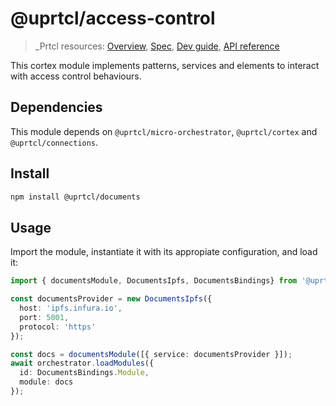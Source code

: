 # @uprtcl/access-control

>_Prtcl resources: [Overview](https://github.com/uprtcl/spec/wiki), [Spec](https://github.com/uprtcl/spec), [Dev guide](https://github.com/uprtcl/js-uprtcl/wiki), [API reference](https://uprtcl.github.io/js-uprtcl/)

This cortex module implements patterns, services and elements to interact with access control behaviours.

## Dependencies

This module depends on `@uprtcl/micro-orchestrator`, `@uprtcl/cortex` and `@uprtcl/connections`.

## Install

```bash
npm install @uprtcl/documents
```

## Usage

Import the module, instantiate it with its appropiate configuration, and load it:

```ts
import { documentsModule, DocumentsIpfs, DocumentsBindings} from '@uprtcl/documents';

const documentsProvider = new DocumentsIpfs({
  host: 'ipfs.infura.io',
  port: 5001,
  protocol: 'https'
});

const docs = documentsModule([{ service: documentsProvider }]);
await orchestrator.loadModules({
  id: DocumentsBindings.Module,
  module: docs
});
```
